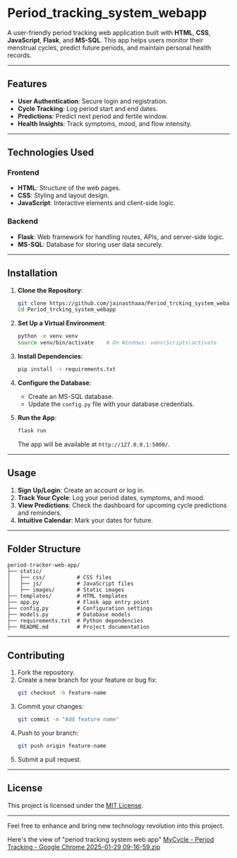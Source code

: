 # Period_tracking_system_webapp

A user-friendly period tracking web application built with **HTML**, **CSS**, **JavaScript**, **Flask**, and **MS-SQL**. This app helps users monitor their menstrual cycles, predict future periods, and maintain personal health records.

---

## Features

- **User Authentication**: Secure login and registration.
- **Cycle Tracking**: Log period start and end dates.
- **Predictions**: Predict next period and fertile window.
- **Health Insights**: Track symptoms, mood, and flow intensity.

---

## Technologies Used

### Frontend
- **HTML**: Structure of the web pages.
- **CSS**: Styling and layout design.
- **JavaScript**: Interactive elements and client-side logic.

### Backend
- **Flask**: Web framework for handling routes, APIs, and server-side logic.
- **MS-SQL**: Database for storing user data securely.

---

## Installation

1. **Clone the Repository**:
   ```bash
   git clone https://github.com/jainasthaaa/Period_trcking_system_webapp.git
   cd Period_trcking_system_webapp
   ```

2. **Set Up a Virtual Environment**:
   ```bash
   python -m venv venv
   source venv/bin/activate    # On Windows: venv\Scripts\activate
   ```

3. **Install Dependencies**:
   ```bash
   pip install -r requirements.txt
   ```

4. **Configure the Database**:
   - Create an MS-SQL database.
   - Update the `config.py` file with your database credentials.

5. **Run the App**:
   ```bash
   flask run
   ```
   The app will be available at `http://127.0.0.1:5000/`.

---

## Usage

1. **Sign Up/Login**: Create an account or log in.
2. **Track Your Cycle**: Log your period dates, symptoms, and mood.
3. **View Predictions**: Check the dashboard for upcoming cycle predictions and reminders.
4. **Intuitive Calendar**: Mark your dates for future.

---

## Folder Structure

```plaintext
period-tracker-web-app/
├── static/
│   ├── css/          # CSS files
│   ├── js/           # JavaScript files
│   ├── images/       # Static images
├── templates/        # HTML templates
├── app.py            # Flask app entry point
├── config.py         # Configuration settings
├── models.py         # Database models
├── requirements.txt  # Python dependencies
├── README.md         # Project documentation
```

---

## Contributing

1. Fork the repository.
2. Create a new branch for your feature or bug fix:
   ```bash
   git checkout -b feature-name
   ```
3. Commit your changes:
   ```bash
   git commit -m "Add feature name"
   ```
4. Push to your branch:
   ```bash
   git push origin feature-name
   ```
5. Submit a pull request.

---

## License

This project is licensed under the [MIT License](LICENSE).

---

Feel free to enhance and bring new technology revolution into this project.

Here's the view of "period tracking system web app"
[MyCycle - Period Tracking - Google Chrome 2025-01-29 09-16-59.zip](https://github.com/user-attachments/files/18582614/MyCycle.-.Period.Tracking.-.Google.Chrome.2025-01-29.09-16-59.zip)

